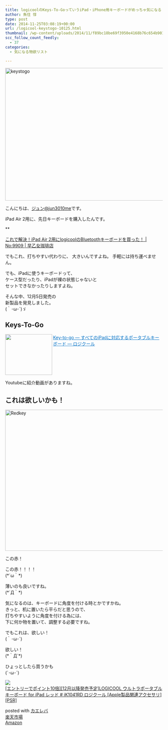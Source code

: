 ```yaml
---
title: logicoolのKeys-To-GoっていうiPad・iPhone用キーボードがめっちゃ気になる
author: 魚住 惇
type: post
date: 2014-11-25T03:08:19+00:00
url: /logicool-keystogo-10125.html
thumbnail: /wp-content/uploads/2014/11/f89bc18be69f3950e4168b76c654b901.png
scc_follow_count_feedly:
  - 37
categories:
  - 気になる物欲リスト

---
```

<img decoding="async" loading="lazy" src="/wp-content/uploads/2014/11/f89bc18be69f3950e4168b76c654b901.png" alt="keystogo" title="スクリーンショット 2014-11-25 12.00.50.png" border="0" width="600" height="423" /><!--more-->

こんにちは、[ジュン@jun3010me][1]です。

iPad Air 2用に、先日キーボードを購入したんです。

**</p> 

<a href="http://jun3010.me/ipadair2-keyboard-logicool-9909.html" target="_blank">これで解決！iPad Air 2用にlogicoolのBluetoothキーボードを買った！ | No:9909 | 早乙女珈琲店</a>

</b>  
でもこれ、打ちやすい代わりに、  
大きいんですよね。  
手軽には持ち運べません。

でも、iPadに使うキーボードって、  
ケース型だったり、iPadが裸の状態じゃないと  
セットできなかったりしますよね。

そんな中、12月5日発売の  
新製品を発見しました。  
(｀･ω･´)ゞ

## Keys-To-Go

<a href="http://www.logicool.co.jp/ja-jp/product/keys-to-go-ipad?crid=1240" target="_blank"><img decoding="async" loading="lazy" class="alignleft" align="left" border="0" src="http://capture.heartrails.com/150x130/shadow?http://www.logicool.co.jp/ja-jp/product/keys-to-go-ipad?crid=1240" alt="" width="150" height="130" /></a><a style="color:#0070C5;" href="http://www.logicool.co.jp/ja-jp/product/keys-to-go-ipad?crid=1240" target="_blank">Key-to-go — すべてのiPadに対応するポータブルキーボード — ロジクール</a><a href="http://b.hatena.ne.jp/entry/http://www.logicool.co.jp/ja-jp/product/keys-to-go-ipad?crid=1240" target="_blank"><img decoding="async" border="0" src="http://b.hatena.ne.jp/entry/image/http://www.logicool.co.jp/ja-jp/product/keys-to-go-ipad?crid=1240" alt="" /></a><br style="clear:both;" />

Youtubeに紹介動画がありますね。



## これは欲しいかも！

<img decoding="async" loading="lazy" src="/wp-content/uploads/2014/11/redkey.jpg" alt="Redkey" title="redkey.jpg" border="0" width="600" height="450" /> 

この赤！

この赤！！！！  
(\*´ω｀\*)

薄いのも良いですね。  
(\*´Д｀\*)

気になるのは、キーボードに角度を付ける時とかですかね。  
きっと、机に置いたら平らだと思うので、  
打ちやすいように角度を付ける為には、  
下に何か物を置いて、調整する必要ですね。

でもこれは、欲しい！  
(｀･ω･´)

欲しい！  
(\*｀Д´\*)

ひょっとしたら買うかも  
(\`･ω･´)

<div class="kaerebalink-box">
  <div class="kaerebalink-image">
    <a href="http://hb.afl.rakuten.co.jp/hgc/g00rwh84.p5dp0d69.g00rwh84.p5dp168d/?pc=http%3A%2F%2Fitem.rakuten.co.jp%2Fkitcut-ps%2F295905%2F&#038;m=http%3A%2F%2Fm.rakuten.co.jp%2Fkitcut-ps%2Fi%2F10066218%2F" rel="nofollow" target="_blank"><img decoding="async" src="http://thumbnail.image.rakuten.co.jp/@0_mall/kitcut-ps/cabinet/item/18/prod-pict-295905.jpg?_ex=128x128" style="border: none;" /></a>
  </div>
  <div class="kaerebalink-info">
    <div class="kaerebalink-name">
      <a href="http://hb.afl.rakuten.co.jp/hgc/g00rwh84.p5dp0d69.g00rwh84.p5dp168d/?pc=http%3A%2F%2Fitem.rakuten.co.jp%2Fkitcut-ps%2F295905%2F&#038;m=http%3A%2F%2Fm.rakuten.co.jp%2Fkitcut-ps%2Fi%2F10066218%2F" rel="nofollow" target="_blank">[エントリーでポイント10倍][12月以降発売予定]LOGICOOL ウルトラポータブル キーボード for iPad レッド # iK1041RD ロジクール [Apple製品関連アクセサリ] [PSR]</a></p>
      <div class="kaerebalink-powered-date">
        posted with <a href="http://kaereba.com" rel="nofollow" target="_blank">カエレバ</a>
      </div>
    </div>
    <div class="kaerebalink-detail">
    </div>
    <div class="kaerebalink-link1">
      <div class="shoplinkrakuten">
        <a href="http://hb.afl.rakuten.co.jp/hgc/10ef1d94.c90f9829.10ef1d95.53606a39/?pc=http%3A%2F%2Fsearch.rakuten.co.jp%2Fsearch%2Fmall%2Fkeys-to-go%2F-%2Ff.1-p.1-s.1-sf.0-st.A-v.2%3Fx%3D0%26scid%3Daf_ich_link_urltxt%26m%3Dhttp%3A%2F%2Fm.rakuten.co.jp%2F" rel="nofollow" target="_blank" title="楽天市場" >楽天市場</a>
      </div>
      <div class="shoplinkamazon">
        <a href="http://www.amazon.co.jp/gp/search?keywords=keys-to-go&#038;__mk_ja_JP=%83J%83%5E%83J%83i&#038;tag=jn050191-22" rel="nofollow" target="_blank" title="アマゾン" >Amazon</a>
      </div>
    </div>
  </div>
  <div class="booklink-footer" style="clear: left">
  </div>
</div>

 [1]: https://twitter.com/jun3010me